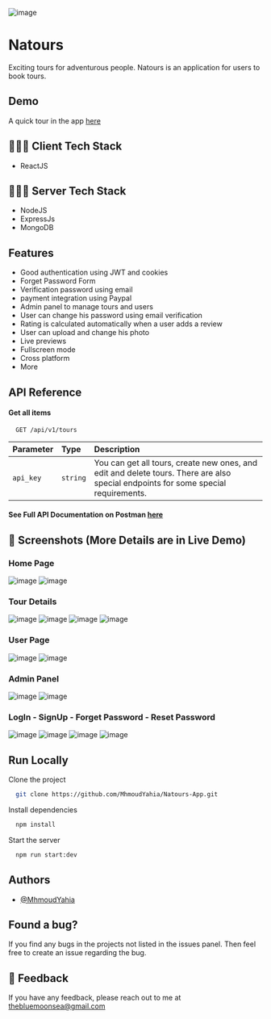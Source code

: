 ![image](https://github.com/MhmoudYahia/Natours-App/assets/94763036/97c2959e-dc7e-4349-83ef-77d9e8c90b0e)


# Natours

Exciting tours for adventurous people. Natours is an application for users to book tours.


## Demo
A quick tour in the app [here](https://drive.google.com/file/d/1CSIBTy8cjZFAuN0_AUN70e68c8HC6JZ3/view?usp=drive_link)

## 🧑🏼‍💻 Client  Tech Stack
- ReactJS

## 🧑🏼‍💻 Server  Tech Stack 
- NodeJS
- ExpressJs
- MongoDB 

## Features

- Good authentication using JWT and cookies
- Forget Password Form
- Verification password using email
- payment integration using Paypal 
- Admin panel to  manage tours and users
- User can change his password using email verification
- Rating is calculated automatically when a user adds a review
- User can upload and change  his photo
- Live previews
- Fullscreen mode
- Cross platform
- More
  
## API Reference

#### Get all items

```http
  GET /api/v1/tours
```

| Parameter | Type     | Description                |
| :-------- | :------- | :------------------------- |
| `api_key` | `string` |You can get all tours, create new ones, and edit and delete tours. There are also special endpoints for some special requirements.|



#### See Full API Documentation on Postman [here](https://documenter.getpostman.com/view/23936176/2s946fdsZJ)

## 📱 Screenshots (More Details are in Live Demo)

### Home Page
![image](https://github.com/MhmoudYahia/Natours-App/assets/94763036/362ad769-d958-4b04-ab64-60d1b09a94f6)
![image](https://github.com/MhmoudYahia/Natours-App/assets/94763036/e708975c-2fcf-44a5-9ff3-858d367a4773)

### Tour Details
![image](https://github.com/MhmoudYahia/Natours-App/assets/94763036/41e806d4-0815-4e36-b865-af63297c8fac)
![image](https://github.com/MhmoudYahia/Natours-App/assets/94763036/710d2ad2-9a0d-4c26-ab56-00c9338e7409)
![image](https://github.com/MhmoudYahia/Natours-App/assets/94763036/6850626e-5adf-4282-997d-43ef3f8cfa30)
![image](https://github.com/MhmoudYahia/Natours-App/assets/94763036/3ddef304-1b4a-445b-b194-c2a45cc7a095)
### User Page
![image](https://github.com/MhmoudYahia/Natours-App/assets/94763036/3d914c05-f40d-4457-b784-92fd81938653)
![image](https://github.com/MhmoudYahia/Natours-App/assets/94763036/cf382eeb-115e-48fe-b844-7bea5ae20ef2)

### Admin Panel
![image](https://github.com/MhmoudYahia/Natours-App/assets/94763036/bf722d85-4906-4741-9f3b-f0782510d6fa)
![image](https://github.com/MhmoudYahia/Natours-App/assets/94763036/aff07428-bf97-486e-9344-303ff40b6da1)

### LogIn - SignUp - Forget Password - Reset Password
![image](https://github.com/MhmoudYahia/Natours-App/assets/94763036/f247c463-944e-4bf7-9966-aa857233f2c4)
![image](https://github.com/MhmoudYahia/Natours-App/assets/94763036/ef154815-945f-4b57-8c70-597c574bc2b7)
![image](https://github.com/MhmoudYahia/Natours-App/assets/94763036/006be1dc-888f-4173-bcd8-ae7773543c22)
![image](https://github.com/MhmoudYahia/Natours-App/assets/94763036/22849469-d8a7-41b4-aa63-691e3323813d)

## Run Locally

Clone the project

```bash
  git clone https://github.com/MhmoudYahia/Natours-App.git
```

Install dependencies

```bash
  npm install
```

Start the server

```bash
  npm run start:dev
```


## Authors

- [@MhmoudYahia](https://github.com/MhmoudYahia)


## Found a bug?

If you find any bugs in the projects not listed in the issues panel. Then feel free to create an issue regarding the bug.

## 🤖 Feedback

If you have any feedback, please reach out to me at thebluemoonsea@gmail.com
